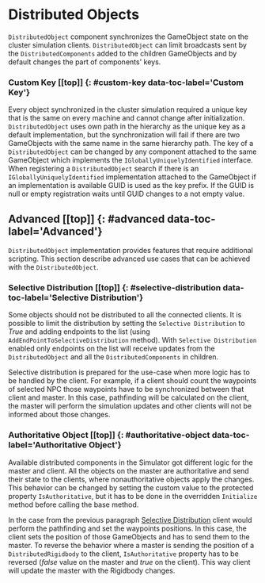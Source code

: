 # Distributed Objects [](#top)
`DistributedObject` component synchronizes the GameObject state on the cluster simulation clients. `DistributedObject` can limit broadcasts sent by the `DistributedComponents` added to the children GameObjects and by default changes the part of components' keys.

### Custom Key [[top]] {: #custom-key data-toc-label='Custom Key'}
Every object synchronized in the cluster simulation required a unique key that is the same on every machine and cannot change after initialization. `DistributedObject` uses own path in the hierarchy as the unique key as a default implementation, but the synchronization will fail if there are two GameObjects with the same name in the same hierarchy path. The key of a `DistributedObject` can be changed by any component attached to the same GameObject which implements the `IGloballyUniquelyIdentified` interface. When registering a `DistributedObject` search if there is an `IGloballyUniquelyIdentified` implementation attached to the GameObject if an implementation is available GUID is used as the key prefix. If the GUID is null or empty registration waits until GUID changes to a not empty value.

## Advanced [[top]] {: #advanced data-toc-label='Advanced'}
`DistributedObject` implementation provides features that require additional scripting. This section describe advanced use cases that can be achieved with the `DistributedObject`.

### Selective Distribution [[top]] {: #selective-distribution data-toc-label='Selective Distribution'}
Some objects should not be distributed to all the connected clients. It is possible to limit the distribution by setting the `Selective Distribution` to *True* and adding endpoints to the list (using `AddEndPointToSelectiveDistribution` method). With `Selective Distribution` enabled only endpoints on the list will receive updates from the `DistributedObject` and all the `DistributedComponents` in children.

Selective distribution is prepared for the use-case when more logic has to be handled by the client. For example, if a client should count the waypoints of selected NPC those waypoints have to be synchronized between that client and master. In this case, pathfinding will be calculated on the client, the master will perform the simulation updates and other clients will not be informed about those changes.

### Authoritative Object [[top]] {: #authoritative-object data-toc-label='Authoritative Object'}
Available distributed components in the Simulator got different logic for the master and client. All the objects on the master are authoritative and send their state to the clients, where nonauthoritative objects apply the changes. This behavior can be changed by setting the custom value to the protected property `IsAuthoritative`, but it has to be done in the overridden `Initialize` method before calling the base method. 

In the case from the previous paragraph [Selective Distribution](distributed-objects.md#selective-distribution) client would perform the pathfinding and set the waypoints positions. In this case, the client sets the position of those GameObjects and has to send them to the master. To reverse the behavior where a master is sending the position of a `DistributedRigidbody` to the client, `IsAuthoritative` property has to be reversed (*false* value on the master and *true* on the client). This way client will update the master with the Rigidbody changes.